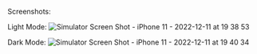 Screenshots:

Light Mode:
![Simulator Screen Shot - iPhone 11 - 2022-12-11 at 19 38 53](https://user-images.githubusercontent.com/88242373/209367773-fde23153-4816-42e5-8a5d-62e69d68483e.png)

Dark Mode:
![Simulator Screen Shot - iPhone 11 - 2022-12-11 at 19 40 34](https://user-images.githubusercontent.com/88242373/209367794-f1f97611-813a-45b8-ac5b-2e634c0d9875.png)
